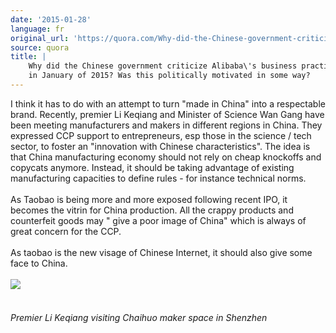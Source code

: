 ```yaml
---
date: '2015-01-28'
language: fr
original_url: 'https://quora.com/Why-did-the-Chinese-government-criticize-Alibabas-business-practices-in-January-of-2015-Was-this-politically-motivated-in-some-way/answer/Clément-Renaud'
source: quora
title: |
    Why did the Chinese government criticize Alibaba\'s business practices
    in January of 2015? Was this politically motivated in some way?
---
```


I think it has to do with an attempt to turn \"made in China\" into a
respectable brand. Recently, premier Li Keqiang and Minister of Science
Wan Gang have been meeting manufacturers and makers in different regions
in China. They expressed CCP support to entrepreneurs, esp those in the
science / tech sector, to foster an \"innovation with Chinese
characteristics\". The idea is that China manufacturing economy should
not rely on cheap knockoffs and copycats anymore. Instead, it should be
taking advantage of existing manufacturing capacities to define rules -
for instance technical norms.\
​\
As Taobao is being more and more exposed following recent IPO, it
becomes the vitrin for China production. All the crappy products and
counterfeit goods may \" give a poor image of China\" which is always of
great concern for the CCP.\
\
As taobao is the new visage of Chinese Internet, it should also give
some face to China.\
​\
![](main-qimg-060d00eeac43d9972f4da6401c894f59-c.png)​\
​\
\
*Premier Li Keqiang visiting Chaihuo maker space in Shenzhen*
